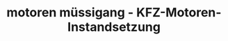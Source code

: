 ---
title: "motoren müssigang - KFZ-Motoren-Instandsetzung"
url: /thaur/motoren-muessigang-kfz-motoren-instandsetzung/
shop: Autowerkstatt
---
